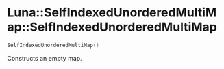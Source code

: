 # Luna::SelfIndexedUnorderedMultiMap::SelfIndexedUnorderedMultiMap

```c++
SelfIndexedUnorderedMultiMap()
```

Constructs an empty map. 

